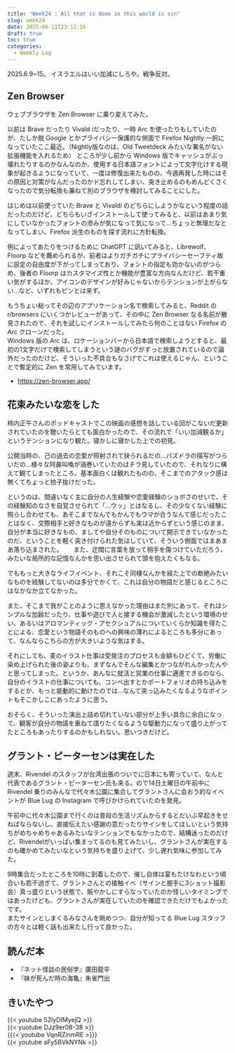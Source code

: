 ```yaml
---
title: "Week24 : All that is done in this world is sin"
slug: week24
date: 2025-06-11T23:12:16
draft: true
toc: true
categories:
  - Weekly Log
---
```

2025.6.9~15。
イスラエルはいい加減にしろや。戦争反対。


<!--more-->
## Zen Browser

ウェブブラウザを Zen Browser に乗り変えてみた。

以前は Brave だったり Vivald iだったり、一時 Arc を使ったりもしていたのが、たしか脱 Google とかプライバシー保護的な側面で Firefox Nightly 一択になっていたここ最近。（Nightly版なのは、Old Tweetdeck みたいな署名がない拡張機能を入れるため）
ところが少し前から Windows 版でキャッシュがぶっ壊れたりするのかなんなのか、使用する日本語フォントによって文字化けする現象が起きるようになっていて、一度は修復出来たものの、今週再発した時にはその原因と対策がなんだったのかド忘れしてしまい、突き止めるのもめんどくさくなったので気分転換も兼ねて別のブラウザを検討してみることにした。

はじめは以前使っていた Brave と Vivaldi のどちらにしようかなという程度の話だったのだけど、どちらもいざインストールして使ってみると、以前はあまり気にしていなかったフォントの滲みが気になって気になって…ちょっと無理だなとなってしまい、Firefox 派生のものを探す流れに方針転換。

例によってあたりをつけるために ChatGPT に訊いてみると、Librewolf、Floorp などを薦められるが、前者はよりガチガチにプライバシーセーフティ故に設定の自由度が下がってしまっており、フォントの指定も効かないのがつらめ、後者の Floorp はカスタマイズ性とか機能が豊富な方向なんだけど、若干重い気がするほか、アイコンのデザインが好みじゃないからテンションが上がらない…など、いずれもピンとは来ず。

もうちょい粘ってその辺のアプリケーション名で検索してみると、Reddit の r/browsers にいくつかレビューがあって、その中に Zen Browser なる名前が散見されたので、それを試しにインストールしてみたら何のことはない Firefox の Arc クローンだった。  
Windows 版の Arc は、ロケーションバーから日本語で検索しようとすると、最初の1文字だけで検索してしまうという謎のバグがずっと放置されているので論外だったのだけど、そういった不具合もなさげでこれは使えるじゃん、ということで暫定的に Zen を常用してみています。

- https://zen-browser.app/

## 花束みたいな恋をした

柿内正午さんのポッドキャストでこの映画の感想を話している回がこないだ更新されていたのを聴いたらとても面白かったので、その流れで「いい加減観るか」というテンションになり観た。寝かしに寝かした上での初見。

公開当時の、己の過去の恋愛が照射されて抉られるだの…パズドラの描写がつらいだの…様々な阿鼻叫喚が渦巻いていたのはチラ見していたので、それなりに構えて観てしまったところ、基本面白くは観れたものの、そこまでのアタック感は無くてちょっと拍子抜けだった。

というのは、間違いなく主に自分の人生経験や恋愛経験のショボさのせいで、その経験知のなさを自覚させられて「…ウッ」とはなるし、その少なくない経験に照らし合わせても、あそこまでなんでもかんでもウマが合うなんて感じだったことはなく、交際相手と好きなものが遠からずも実は近からずという感じのまま、自分が本当に好きなもの、ましてや自分そのものについて開示できていなかったのだ、ということを軽く突き付けられた気はしていて、そういう側面ではまあまあ落ち込まされた。　　
また、迂闊に言葉を放って相手を傷つけていただろう、みたいな局所的な記憶なんかを思い出させられて頭を抱えたくもなる。

でももっと大きなライフイベント、それこそ同棲なんかを経た上での断絶みたいなものを経験してないのは多分でかくて、これは自分の物語だと感じるところにはなかなか立てなかった。

また、そこまで我がことのように思えなかった理由はまた別にあって、それはシンプルな加齢だったり、仕事や遊びで人と接する機会が激減したという環境のせい、あるいはアロマンティック・アセクシュアルについていくらか知識を得たことによる、恋愛という物語そのものへの興味の薄れによるところも多分にあって、なんならこちらの方が大きいような気はする。

それにしても、麦のイラスト仕事は受発注のプロセスも金額もひどくて、労働に染め上げられた後の姿よりも、まずなんでそんな編集とかつながれんかったんやと思ってしまった。というか、あんなに就活と営業の仕事に邁進できるのなら、自分のイラストの仕事についても、コンペ出すとかポートフォリオの持ち込みをするとか、もっと能動的に動けたのでは…なんて突っ込みたくなるようなポイントもそこかしこにあったように思う。

おそらく、そういった演出上詰め切れていない部分が上手い具合に余白になって、観客が自分の物語を重ねて語りたくなるような駆動力になって盛り上がってたところもあったりするのかもしれない。思いつきだけど。

## グラント・ピーターセンは実在した

週末、Rivendel のスタッフが台湾出張のついでに日本にも寄っていて、なんと代表であるグラント・ピーターセン氏も来る。ので14日土曜日の午前中に Rivendel 乗りのみんなで代々木公園に集合してグラントさんに会おう的なイベントが Blue Lug の Instagram で呼びかけられていたのを発見。

午前中に代々木公園まで行くのは普段の生活リズムからするとだいぶ早起きをせねばならないし、直接伝えたい感謝の意だったりサインをしてほしいという気持ちがめちゃめちゃあるみたいなテンションでもなかったので、結構迷ったのだけど、Rivendelがいっぱい集まってるのも見てみたいし、グラントさんが実在するのも確かめてみたいなという気持ちを盛り上げて、少し遅れ気味に参加してみた。

9時集合だったところを10時に到着したので、催し自体は宴もたけなわという頃合いも若干過ぎて、グラントさんとの接触イベ（サインと握手に3ショット撮影会）真っ盛りという状態で、賑やかしにすらなっていたのか怪しいタイミングではあったけども、グラントさんが実在していたのを確認できただけでもよかったです。  
またサインとしまくるみなさんを眺めつつ、自分が知ってる Blue Lug スタッフの方々とは軽く話も出来たし行って良かった。

## 読んだ本

- 『ネット怪談の民俗学』廣田龍平
- 『妹が死んだ時の海亀』朱雀門出

## きいたやつ

{{< youtube 52IyDIMyejQ >}}  
{{< yuotube DJz9er08-38 >}}  
{{{< youtube VqnRZinmRE >}}}  
{{< youtube aFy5BVkNYNk >}}
